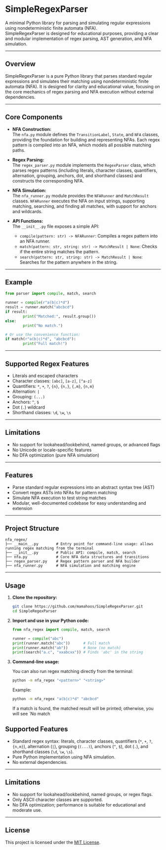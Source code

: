 # SimpleRegexParser
A minimal Python library for parsing and simulating regular expressions using nondeterministic finite automata (NFA).  
SimpleRegexParser is designed for educational purposes, providing a clear and modular implementation of regex parsing, AST generation, and NFA simulation.

---
## Overview

SimpleRegexParser is a pure Python library that parses standard regular expressions and simulates their matching using nondeterministic finite automata (NFA). It is designed for clarity and educational value, focusing on the core mechanics of regex parsing and NFA execution without external dependencies.

---

## Core Components

- **NFA Construction:**  
    The `nfa.py` module defines the `TransitionLabel`, `State`, and `NFA` classes, providing the foundation for building and representing NFAs. Each regex pattern is compiled into an NFA, which models all possible matching paths.

- **Regex Parsing:**  
    The `regex_parser.py` module implements the `RegexParser` class, which parses regex patterns (including literals, character classes, quantifiers, alternation, grouping, anchors, dot, and shorthand classes) and constructs the corresponding NFA.

- **NFA Simulation:**  
    The `nfa_runner.py` module provides the `NFARunner` and `MatchResult` classes. `NFARunner` executes the NFA on input strings, supporting matching, searching, and finding all matches, with support for anchors and wildcards.

- **API Functions:**  
    The `__init__.py` file exposes a simple API:
    - `compile(pattern: str) -> NFARunner`: Compiles a regex pattern into an NFA runner.
    - `match(pattern: str, string: str) -> MatchResult | None`: Checks if the entire string matches the pattern.
    - `search(pattern: str, string: str) -> MatchResult | None`: Searches for the pattern anywhere in the string.

---

## Example

```python
from parser import compile, match, search

runner = compile(r"a(b|c)*d")
result = runner.match("abcbcd")
if result:
        print("Matched:", result.group())
else:
        print("No match.")

# Or use the convenience function:
if match(r"a(b|c)*d", "abcbcd"):
        print("Full match!")
```

---

## Supported Regex Features

- Literals and escaped characters
- Character classes: `[abc]`, `[a-z]`, `[^a-z]`
- Quantifiers: `*`, `+`, `?`, `{n}`, `{n,}`, `{,m}`, `{n,m}`
- Alternation: `|`
- Grouping: `(...)`
- Anchors: `^`, `$`
- Dot (`.`) wildcard
- Shorthand classes: `\d`, `\w`, `\s`

---

## Limitations

- No support for lookahead/lookbehind, named groups, or advanced flags
- No Unicode or locale-specific features
- No DFA optimization (pure NFA simulation)

---

## Features

- Parse standard regular expressions into an abstract syntax tree (AST)
- Convert regex ASTs into NFAs for pattern matching
- Simulate NFA execution to test string matches
- Modular, well-documented codebase for easy understanding and extension

---

## Project Structure

```
nfa_regex/
├── __main__.py        # Entry point for command-line usage: allows running regex matching from the terminal
├── __init__.py        # Public API: compile, match, search
├── nfa.py             # Core NFA data structures and transitions
├── regex_parser.py    # Regex pattern parser and NFA builder
├── nfa_runner.py      # NFA simulation and matching engine
```

---

## Usage

1. **Clone the repository:**
    ```sh
    git clone https://github.com/mamahoos/SimpleRegexParser.git
    cd SimpleRegexParser
    ```

2. **Import and use in your Python code:**
    ```python
    from nfa_regex import compile, match, search

    runner = compile("abc")
    print(runner.match("abc"))      # Full match
    print(runner.match("ab"))       # None (no match)
    print(search("a.c", "xxabcxx")) # Finds 'abc' in the string
    ```

3. **Command-line usage:**

    You can also run regex matching directly from the terminal:
    ```sh
    python -m nfa_regex "<pattern>" "<string>"
    ```
    Example:
    ```sh
    python -m nfa_regex "a(b|c)*d" "abcbcd"
    ```

    If a match is found, the matched result will be printed; otherwise, you will see `No match

## Supported Features

- Standard regex syntax: literals, character classes, quantifiers (`*`, `+`, `?`, `{n,m}`), alternation (`|`), grouping (`(...)`), anchors (`^`, `$`), dot (`.`), and shorthand classes (`\d`, `\w`, `\s`).
- Pure Python implementation using NFA simulation.
- No external dependencies.

---

## Limitations

- No support for lookahead/lookbehind, named groups, or regex flags.
- Only ASCII character classes are supported.
- No DFA optimization; performance is suitable for educational and moderate use.

---

## License

This project is licensed under the [MIT License](LICENSE).


